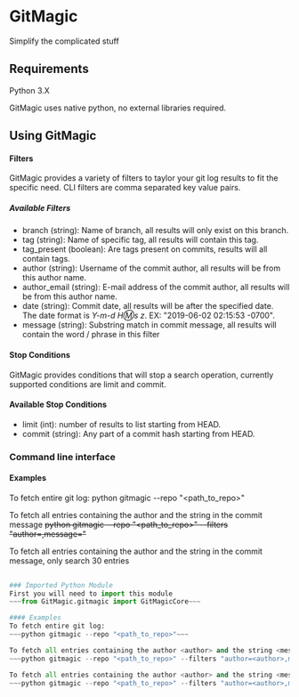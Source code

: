 # GitMagic
Simplify the complicated stuff

## Requirements
Python 3.X

GitMagic uses native python, no external libraries required.

## Using GitMagic

#### Filters
GitMagic provides a variety of filters to taylor your git log results to fit the specific need. CLI filters are comma separated key value pairs.

##### Available Filters
- branch (string): Name of branch, all results will only exist on this branch.
- tag (string): Name of specific tag, all results will contain this tag.
- tag_present (boolean): Are tags present on commits, results will all contain tags.
- author (string): Username of the commit author, all results will be from this author name.
- author_email (string): E-mail address of the commit author, all results will be from this author name.
- date (string): Commit date, all results will be after the specified date. The date format is _Y-m-d H:m:s z_. EX: "2019-06-02 02:15:53 -0700".
- message (string): Substring match in commit message, all results will contain the word / phrase in this filter

#### Stop Conditions
GitMagic provides conditions that will stop a search operation, currently supported conditions are limit and commit.

#### Available Stop Conditions
- limit (int): number of results to list starting from HEAD.
- commit (string): Any part of a commit hash starting from HEAD.

### Command line interface
#### Examples
To fetch entire git log:
python gitmagic --repo "<path_to_repo>"

To fetch all entries containing the author <author> and the string <message string> in the commit message
~~python gitmagic --repo "<path_to_repo>" --filters "author=<author>,message=<message string>"~~

To fetch all entries containing the author <author> and the string <message string> in the commit message, only search 30 entries
~~~python gitmagic --repo "<path_to_repo>" --filters "author=<author>,message=<message string>" --stopcondition "limit=30"~~~
  
### Imported Python Module
First you will need to import this module
~~~from GitMagic.gitmagic import GitMagicCore~~~

#### Examples
To fetch entire git log:
~~~python gitmagic --repo "<path_to_repo>"~~~

To fetch all entries containing the author <author> and the string <message string> in the commit message
~~~python gitmagic --repo "<path_to_repo>" --filters "author=<author>,message=<message string>"~~~

To fetch all entries containing the author <author> and the string <message string> in the commit message, only search 30 entries
~~~python gitmagic --repo "<path_to_repo>" --filters "author=<author>,message=<message string>" --stopcondition "limit=30"~~~

